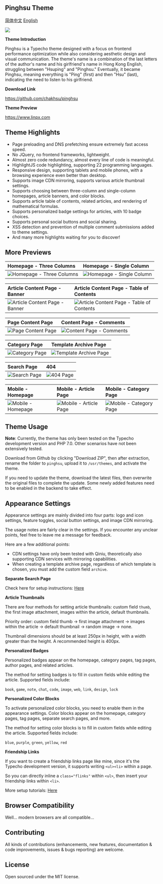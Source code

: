 ## Pinghsu Theme

[简体中文](README.md)
[English](README_en.md)

![](./doc/pinghsu-theme-preview.jpg)

**Theme Introduction**

Pinghsu is a Typecho theme designed with a focus on frontend performance optimization while also considering aesthetic design and visual communication. The theme's name is a combination of the last letters of the author's name and his girlfriend's name in Hong Kong English, struggling between "Hsuping" and "Pinghsu." Eventually, it became Pinghsu, meaning everything is "Ping" (first) and then "Hsu" (last), indicating the need to listen to his girlfriend.

**Download Link**

https://github.com/chakhsu/pinghsu

**Theme Preview**

https://www.linpx.com

## Theme Highlights

 - Page preloading and DNS prefetching ensure extremely fast access speed.
 - No JQuery, no frontend frameworks, lightweight.
 - Almost zero code redundancy, almost every line of code is meaningful.
 - HighlightJS code highlighting, supporting 22 programming languages.
 - Responsive design, supporting tablets and mobile phones, with a browsing experience even better than desktop.
 - Supports image CDN mirroring, supports various article thumbnail settings.
 - Supports choosing between three-column and single-column homepages, article banners, and color blocks.
 - Supports article table of contents, related articles, and rendering of mathematical formulas.
 - Supports personalized badge settings for articles, with 10 badge choices.
 - Supports personal social buttons and social sharing.
 - XSS detection and prevention of multiple comment submissions added to theme settings.
 - And many more highlights waiting for you to discover!

## More Previews

|Homepage - Three Columns|Homepage - Single Column|
|:------|:------|
|![Homepage - Three Columns](./doc/首页-三栏.png)|![Homepage - Single Column](./doc/首页-单栏.png)|

|Article Content Page - Banner|Article Content Page - Table of Contents|
|:------|:------|
|![Article Content Page - Banner](./doc/文章内容页-题图.png)|![Article Content Page - Table of Contents](./doc/文章内容页-目录.png)|

|Page Content Page|Content Page - Comments|
|:------|:------|
|![Page Content Page](./doc/页面内容页.png)|![Content Page - Comments](./doc/内容页-评论.png)|

|Category Page|Template Archive Page|
|:------|:------|
|![Category Page](./doc/分类页.png)|![Template Archive Page](./doc/模版归档页.png)|

|Search Page|404|
|:------|:------|
|![Search Page](./doc/搜索页.png)|![404 Page](./doc/404页.png)|

|Mobile - Homepage|Mobile - Article Page|Mobile - Category Page|
|:------|:------|:------|
|![Mobile - Homepage](./doc/移动端-首页.png)|![Mobile - Article Page](./doc/移动端-内容页.png)|![Mobile - Category Page](./doc/移动端-分类页.png)|

## Theme Usage

**Note**: Currently, the theme has only been tested on the Typecho development version and PHP 7.0. Other scenarios have not been extensively tested.

Download from Github by clicking "Download ZIP", then after extraction, rename the folder to `pinghsu`, upload it to `/usr/themes`, and activate the theme.

If you need to update the theme, download the latest files, then overwrite the original files to complete the update. Some newly added features need to be enabled in the backend to take effect.

## Appearance Settings

Appearance settings are mainly divided into four parts: logo and icon settings, feature toggles, social button settings, and image CDN mirroring.

The usage notes are fairly clear in the settings. If you encounter any unclear points, feel free to leave me a message for feedback.

Here are a few additional points:

 - CDN settings have only been tested with Qiniu, theoretically also supporting CDN services with mirroring capabilities.
 - When creating a template archive page, regardless of which template is chosen, you must add the custom field `archive`.

**Separate Search Page**

Check here for setup instructions: [Here](https://www.linpx.com/p/add-a-separate-search-page-to-the-pinghsu-theme.html)

**Article Thumbnails**

There are four methods for setting article thumbnails: custom field `thumb`, the first image attachment, images within the article, default thumbnails.

Priority order: custom field thumb -> first image attachment -> images within the article -> default thumbnail -> random image -> none.

Thumbnail dimensions should be at least 250px in height, with a width greater than the height. A recommended height is 400px.

**Personalized Badges**

Personalized badges appear on the homepage, category pages, tag pages, author pages, and related articles.

The method for setting badges is to fill in custom fields while editing the article. Supported fields include:

`book`, `game`, `note`, `chat`, `code`, `image`, `web`, `link`, `design`, `lock`

**Personalized Color Blocks**

To activate personalized color blocks, you need to enable them in the appearance settings. Color blocks appear on the homepage, category pages, tag pages, separate search pages, and more.

The method for setting color blocks is to fill in custom fields while editing the article. Supported fields include:

`blue`, `purple`, `green`, `yellow`, `red`

**Friendship Links**

If you want to create a friendship links page like mine, since it's the Typecho development version, it supports writing `<ul><li>` within a page.

So you can directly inline a `class="flinks"` within `<ul>`, then insert your friendship links within `<li>`.

More setup tutorials: [Here](https://www.linpx.com/p/more-detailed-pinghsu-theme-set-tutorial.html)

## Browser Compatibility

Well... modern browsers are all compatible...

## Contributing

All kinds of contributions (enhancements, new features, documentation & code improvements, issues & bugs reporting) are welcome.

## License

Open sourced under the MIT license.

